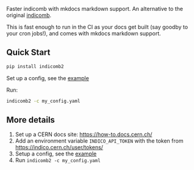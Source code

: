 Faster indicomb with mkdocs markdown support.
An alternative to the original [indicomb](https://gitlab.cern.ch/indicomb/indicomb).

This is fast enough to run in the CI as your docs get built (say goodby to your cron jobs!), and comes with mkdocs markdown support.


## Quick Start

```bash
pip install indicomb2
```

Set up a config, see the [example](https://gitlab.cern.ch/indicomb/indicomb2/-/blob/main/example.yaml)

Run:

```bash
indicomb2 -c my_config.yaml
```


## More details

1. Set up a CERN docs site: https://how-to.docs.cern.ch/
2. Add an environment variable `INDICO_API_TOKEN` with the token from https://indico.cern.ch/user/tokens/
3. Setup a config, see the [example](https://gitlab.cern.ch/indicomb/indicomb2/-/blob/main/example.yaml)
4. Run `indicomb2 -c my_config.yaml`
